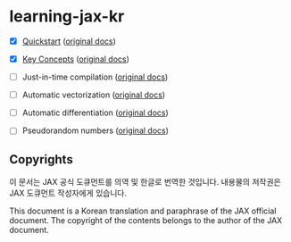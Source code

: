 # learning-jax-kr

- [x] [Quickstart](https://github.com/jinPrelude/learning-jax-kr/blob/main/quickstart.ipynb) ([original docs](https://jax.readthedocs.io/en/latest/quickstart.html))
- [x] [Key Concepts](https://github.com/jinPrelude/learning-jax-kr/blob/main/key_concepts.ipynb) ([original docs](https://jax.readthedocs.io/en/latest/key-concepts.html))
- [ ] Just-in-time compilation ([original docs](https://jax.readthedocs.io/en/latest/jit-compilation.html))
- [ ] Automatic vectorization ([original docs](https://jax.readthedocs.io/en/latest/automatic-vectorization.html))
- [ ] Automatic differentiation ([original docs](https://jax.readthedocs.io/en/latest/automatic-differentiation.html))
- [ ] Pseudorandom numbers ([original docs](https://jax.readthedocs.io/en/latest/random-numbers.html))


## Copyrights
이 문서는 JAX 공식 도큐먼트를 의역 및 한글로 번역한 것입니다. 내용물의 저작권은 JAX 도큐먼트 작성자에게 있습니다.

This document is a Korean translation and paraphrase of the JAX official document. The copyright of the contents belongs to the author of the JAX document.